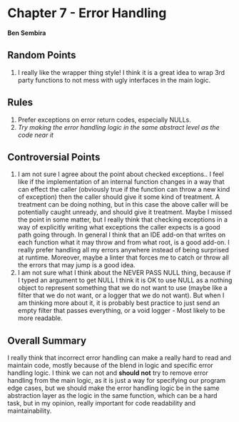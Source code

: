 # Chapter 7 - Error Handling
**Ben Sembira**

## Random Points
1. I really like the wrapper thing style! I think it is a great idea to wrap 3rd party functions to not mess with ugly interfaces in the main logic.

## Rules
1. Prefer exceptions on error return codes, especially NULLs.
1. _Try making the error handling logic in the same abstract level as the code near it_

## Controversial Points
1. I am not sure I agree about the point about checked exceptions.. I feel like if the implementation of an internal function changes in a way that can effect the caller (obviously true if the function can throw a new kind of exception) then the caller should give it some kind of treatment. A treatment can be doing nothing, but in this case the above caller will be potentially caught unready, and should give it treatment. Maybe I missed the point in some matter, but I really think that checking exceptions in a way of explicitly writing what exceptions the caller expects is a good path going through. In general I think that an IDE add-on that writes on each function what it may throw and from what root, is a good add-on. I really prefer handling all my errors anywhere instead of being surprised at runtime. Moreover, maybe a linter that forces me to catch or throw all the errors that may jump is a good idea.
1. I am not sure what I think about the NEVER PASS NULL thing, because if I typed an argument to get NULL I think it is OK to use NULL as a nothing object to represent something that we do not want to use (maybe like a filter that we do not want, or a logger that we do not want). But when I am thinking more about it, it is probably best practice to just send an empty filter that passes everything, or a void logger - Most likely to be more readable.

## Overall Summary
I really think that incorrect error handling can make a really hard to read and maintain code, mostly because of the blend in logic and specific error handling logic. I think we can not and **should not** try to remove error handling from the main logic, as it is just a way for specifying our program edge cases, but we should make the error handling logic be in the same abstraction layer as the logic in the same function, which can be a hard task, but in my opinion, really important for code readability and maintainability.
